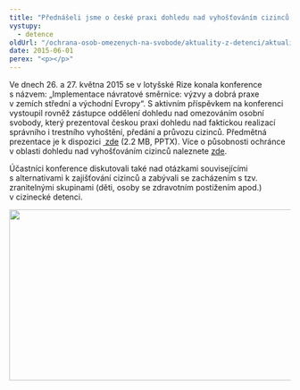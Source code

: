 ```yaml
---
title: "Přednášeli jsme o české praxi dohledu nad vyhošťováním cizinců na mezinárodní konferenci"
vystupy:
  - detence
oldUrl: "/ochrana-osob-omezenych-na-svobode/aktuality-z-detenci/aktuality-z-detenci-2015/prednaseli-jsme-o-ceske-praxi-dohledu-nad-vyhostovanim-cizincu-na-mezinarodni-konferenci/"
date: 2015-06-01
perex: "<p></p>"
---
```


<!-- imported from the old website -->

<p>Ve dnech 26. a 27. května 2015 se v lotyšské Rize konala konference s názvem: „Implementace návratové směrnice: výzvy a dobrá praxe v zemích střední a východní Evropy“. S aktivním příspěvkem na konferenci vystoupil rovněž zástupce oddělení dohledu nad omezováním osobní svobody, který prezentoval českou praxi dohledu nad faktickou realizací správního i trestního vyhoštění, předání a průvozu cizinců. Předmětná prezentace je k dispozici <a title="Otevření do nového okna" href="/uploads-import/sledovani_cizincu/2015-Czech_ombudsman_forced_returns_LATVIA.pptx" target="_blank"> zde</a> (2.2 MB, PPTX). Více o působnosti ochránce v oblasti dohledu nad vyhošťováním cizinců naleznete <a href="/sledovani-vyhosteni-cizincu/" target="_blank">zde</a>.</p><p>Účastníci konference diskutovali také nad otázkami souvisejícími s alternativami k zajišťování cizinců a zabývali se zacházením s tzv. zranitelnými skupinami (děti, osoby se zdravotním postižením apod.) v cizinecké detenci.</p><p><img src="https://www.ochrance.cz/uploads/RTEmagicC_LATVIA.png.png" height="306" width="631" alt="" /></p>
